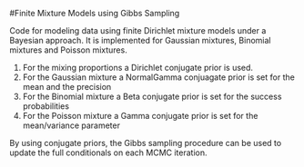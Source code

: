 #Finite Mixture Models using Gibbs Sampling

Code for modeling data using finite Dirichlet mixture models under a Bayesian approach.
It is implemented for Gaussian mixtures, Binomial mixtures and Poisson mixtures. 

1. For the mixing proportions a Dirichlet conjugate prior is used. 
2. For the Gaussian mixture a NormalGamma conjuagate prior is set for the mean and the precision
3. For the Binomial mixture a Beta conjugate prior is set for the success probabilities
4. For the Poisson mixture a Gamma conjugate prior is set for the mean/variance parameter

By using conjugate priors, the Gibbs sampling procedure can be used to update the full conditionals
on each MCMC iteration. 
